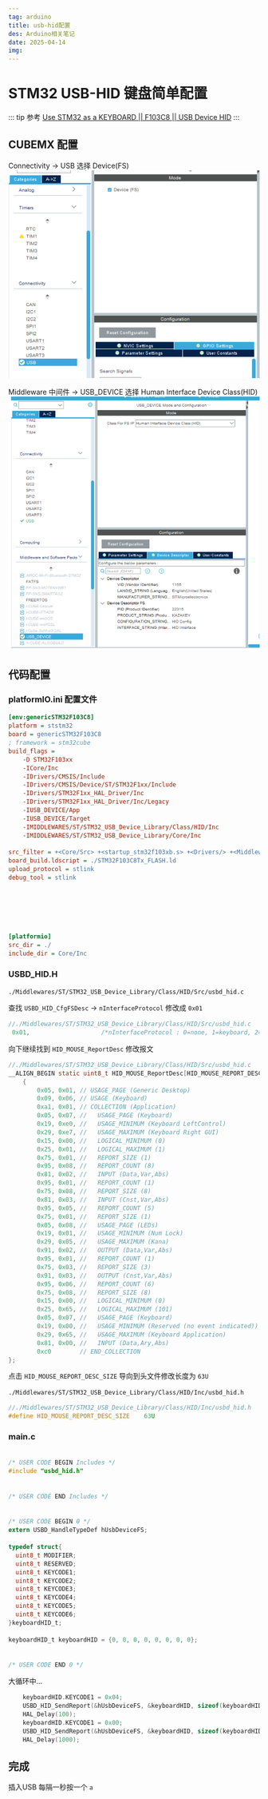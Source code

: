 ```yaml
---
tag: arduino
title: usb-hid配置
des: Arduino相关笔记
date: 2025-04-14
img: 
---
```


# STM32 USB-HID 键盘简单配置

::: tip 参考
[Use STM32 as a KEYBOARD || F103C8 || USB Device HID](https://www.youtube.com/watch?v=tj1_hsQ5PR0&t=946s)
:::

## CUBEMX 配置

Connectivity -> USB
选择 Device(FS)
![001](./img/001.png)

Middleware 中间件 -> USB_DEVICE
选择 Human Interface Device Class(HID)
![002](./img/002.png)

## 代码配置

### platformIO.ini 配置文件

```ini
[env:genericSTM32F103C8]
platform = ststm32
board = genericSTM32F103C8
; framework = stm32cube
build_flags = 
	-D STM32F103xx
	-ICore/Inc
	-IDrivers/CMSIS/Include
	-IDrivers/CMSIS/Device/ST/STM32F1xx/Include
	-IDrivers/STM32F1xx_HAL_Driver/Inc
	-IDrivers/STM32F1xx_HAL_Driver/Inc/Legacy
	-IUSB_DEVICE/App
	-IUSB_DEVICE/Target
	-IMIDDLEWARES/ST/STM32_USB_Device_Library/Class/HID/Inc
	-IMIDDLEWARES/ST/STM32_USB_Device_Library/Core/Inc

src_filter = +<Core/Src> +<startup_stm32f103xb.s> +<Drivers/> +<Middlewares/>+<Usb_device/>
board_build.ldscript = ./STM32F103C8Tx_FLASH.ld
upload_protocol = stlink 
debug_tool = stlink






[platformio]
src_dir = ./
include_dir = Core/Inc
```

### USBD_HID.H

`./Middlewares/ST/STM32_USB_Device_Library/Class/HID/Src/usbd_hid.c`

查找 `USBD_HID_CfgFSDesc` -> `nInterfaceProtocol` 修改成 `0x01`

```c
//./Middlewares/ST/STM32_USB_Device_Library/Class/HID/Src/usbd_hid.c
 0x01,                    /*nInterfaceProtocol : 0=none, 1=keyboard, 2=mouse*/
```

向下继续找到 `HID_MOUSE_ReportDesc`
修改报文

```c
//./Middlewares/ST/STM32_USB_Device_Library/Class/HID/Src/usbd_hid.c
__ALIGN_BEGIN static uint8_t HID_MOUSE_ReportDesc[HID_MOUSE_REPORT_DESC_SIZE] __ALIGN_END =
    {
        0x05, 0x01, // USAGE_PAGE (Generic Desktop)
        0x09, 0x06, // USAGE (Keyboard)
        0xa1, 0x01, // COLLECTION (Application)
        0x05, 0x07, //   USAGE_PAGE (Keyboard)
        0x19, 0xe0, //   USAGE_MINIMUM (Keyboard LeftControl)
        0x29, 0xe7, //   USAGE_MAXIMUM (Keyboard Right GUI)
        0x15, 0x00, //   LOGICAL_MINIMUM (0)
        0x25, 0x01, //   LOGICAL_MAXIMUM (1)
        0x75, 0x01, //   REPORT_SIZE (1)
        0x95, 0x08, //   REPORT_COUNT (8)
        0x81, 0x02, //   INPUT (Data,Var,Abs)
        0x95, 0x01, //   REPORT_COUNT (1)
        0x75, 0x08, //   REPORT_SIZE (8)
        0x81, 0x03, //   INPUT (Cnst,Var,Abs)
        0x95, 0x05, //   REPORT_COUNT (5)
        0x75, 0x01, //   REPORT_SIZE (1)
        0x05, 0x08, //   USAGE_PAGE (LEDs)
        0x19, 0x01, //   USAGE_MINIMUM (Num Lock)
        0x29, 0x05, //   USAGE_MAXIMUM (Kana)
        0x91, 0x02, //   OUTPUT (Data,Var,Abs)
        0x95, 0x01, //   REPORT_COUNT (1)
        0x75, 0x03, //   REPORT_SIZE (3)
        0x91, 0x03, //   OUTPUT (Cnst,Var,Abs)
        0x95, 0x06, //   REPORT_COUNT (6)
        0x75, 0x08, //   REPORT_SIZE (8)
        0x15, 0x00, //   LOGICAL_MINIMUM (0)
        0x25, 0x65, //   LOGICAL_MAXIMUM (101)
        0x05, 0x07, //   USAGE_PAGE (Keyboard)
        0x19, 0x00, //   USAGE_MINIMUM (Reserved (no event indicated))
        0x29, 0x65, //   USAGE_MAXIMUM (Keyboard Application)
        0x81, 0x00, //   INPUT (Data,Ary,Abs)
        0xc0        // END_COLLECTION
};
```

点击 `HID_MOUSE_REPORT_DESC_SIZE` 导向到头文件修改长度为 `63U`

`./Middlewares/ST/STM32_USB_Device_Library/Class/HID/Inc/usbd_hid.h`

```c
//./Middlewares/ST/STM32_USB_Device_Library/Class/HID/Inc/usbd_hid.h
#define HID_MOUSE_REPORT_DESC_SIZE    63U
```

### main.c

```c

/* USER CODE BEGIN Includes */
#include "usbd_hid.h"


/* USER CODE END Includes */


/* USER CODE BEGIN 0 */
extern USBD_HandleTypeDef hUsbDeviceFS;

typedef struct{
  uint8_t MODIFIER;
  uint8_t RESERVED;
  uint8_t KEYCODE1;
  uint8_t KEYCODE2;
  uint8_t KEYCODE3;
  uint8_t KEYCODE4;
  uint8_t KEYCODE5;
  uint8_t KEYCODE6;
}keyboardHID_t;

keyboardHID_t keyboardHID = {0, 0, 0, 0, 0, 0, 0, 0};


/* USER CODE END 0 */
```

大循环中...

```c
    keyboardHID.KEYCODE1 = 0x04;
    USBD_HID_SendReport(&hUsbDeviceFS, &keyboardHID, sizeof(keyboardHID));
    HAL_Delay(100);
    keyboardHID.KEYCODE1 = 0x00;
    USBD_HID_SendReport(&hUsbDeviceFS, &keyboardHID, sizeof(keyboardHID));
    HAL_Delay(1000);
```

## 完成

插入USB 每隔一秒按一个 `a`
